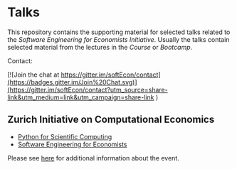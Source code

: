 # Talks

This repository contains the supporting material for selected talks related to the *Software Engineering for Economists Initiative*. Usually the talks contain selected material from the lectures in the *Course* or *Bootcamp*.

Contact:

[![Join the chat at https://gitter.im/softEcon/contact](https://badges.gitter.im/Join%20Chat.svg)](https://gitter.im/softEcon/contact?utm_source=share-link&utm_medium=link&utm_campaign=share-link
)

## Zurich Initiative on Computational Economics

* [Python for Scientific Computing](http://nbviewer.ipython.org/github/softEcon/talks/blob/master/ZICE/software_engineering/lecture.ipynb)
* [Software Engineering for Economists](http://nbviewer.ipython.org/github/softEcon/talks/blob/master/ZICE/scientific_python/lecture.ipynb)

Please see [here](http://www.zccfe.uzh.ch/zice16/announcement.html) for additional information about the event.


